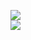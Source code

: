 [![](https://img.shields.io/badge/Made%20With-Github%20Spray-lightgrey.svg?style=for-the-badge&logo=github)](https://github.com/Annihil/github-spray#100)  
[![](https://i.imgur.com/2DrTn0Z.gif)](https://github.com/Annihil/github-spray)
